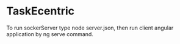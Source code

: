 # TaskEcentric
To run sockerServer type node server.json, then run client angular application by ng serve command.
